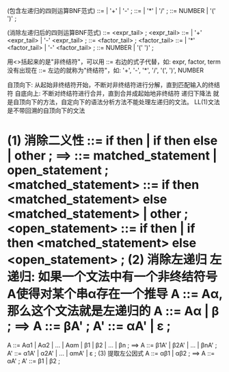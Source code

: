 (包含左递归的四则运算BNF范式)
<expr> ::=
	<factor>
	| <expr> '+' <factor>
	| <expr> '-' <factor>
	;
<factor> ::=
	<term>
	| <factor> '*' <term>
	| <factor> '/' <term>
	;
<term> ::=
	NUMBER
	| '(' <expr> ')'
	;

(消除左递归后的四则运算BNF范式)
<expr> ::=
	<factor> <expr_tail>
	;
<expr_tail> ::=
	<empty>
	| '+' <factor> <expr_tail>
	| '-' <factor> <expr_tail>
	;
<factor> ::=
	<term> <factor_tail>
	;
<factor_tail> ::=
	<empty>
	| '*' <term> <factor_tail>
	| '-' <term> <factor_tail>
	;
<term> ::=
	NUMBER
	| '(' <expr> ')'
	;

用<>括起来的是"非终结符"，可以用 ::= 右边的式子代替，如: expr, factor, term
没有出现在 ::= 左边的就称为"终结符"，如: '+', '-', '*', '/', '(', ')', NUMBER

自顶向下: 从起始非终结符开始，不断对非终结符进行分解，直到匹配输入的终结符
自底向上: 不断对终结符进行合并，直到合并成起始地非终结符
递归下降法 就是自顶向下的方法，自定向下的语法分析方法不能处理左递归的文法。
LL(1)文法 是不带回溯的自顶向下的文法

(1) 消除二义性
<statement> ::= 
	if <expression> then <statement>  |
	if <expression> then <statement> else <statement>  |
	other
	;
==>
<statement> ::=
	matched_statement  |
	open_statement  ;
<matched_statement> ::=
	if <expression> then <matched_statement> else <matched_statement>  |
	other  ;
<open_statement> ::=
	if <expression> then <statement>  |
	if <expression> then <matched_statement> else <open_statement>  ;
(2) 消除左递归
左递归: 如果一个文法中有一个非终结符号A使得对某个串α存在一个推导 A ::= Aα, 那么这个文法就是左递归的
A ::= Aα | β  ;
==>
A ::= βA'  ;
A' ::= αA' | ε  ;
=========================
A ::= Aα1 | Aα2 | ... | Aαm | β1 | β2 | ... | βn  ;
==>
A ::= β1A' | β2A' | ... | βnA'  ;
A' ::= α1A' | α2A' | ... | αmA' | ε  ;
(3) 提取左公因式
A ::= αβ1 | αβ2  ;
==>
A ::= αA'  ;
A' ::= β1 | β2  ;
